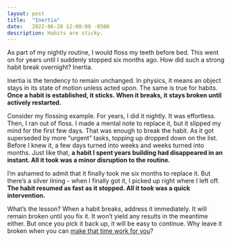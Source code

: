```yaml
---
layout: post
title:  "Inertia"
date:   2022-06-28 12:00:00 -0500
description: Habits are sticky.
---
```


As part of my nightly routine, I would floss my teeth before bed. This went on for years until I suddenly stopped six months ago. How did such a strong habit break overnight? Inertia.

Inertia is the tendency to remain unchanged. In physics, it means an object stays in its state of motion unless acted upon. The same is true for habits. **Once a habit is established, it sticks. When it breaks, it stays broken until actively restarted.**

Consider my flossing example. For years, I did it nightly. It was effortless. Then, I ran out of floss. I made a mental note to replace it, but it slipped my mind for the first few days. That was enough to break the habit. As it got superseded by more “urgent” tasks, topping up dropped down on the list. Before I knew it, a few days turned into weeks and weeks turned into months. Just like that, **a habit I spent years building had disappeared in an instant. All it took was a minor disruption to the routine.**

I’m ashamed to admit that it finally took me six months to replace it. But there’s a silver lining - when I finally got it, I picked up right where I left off. **The habit resumed as fast as it stopped. All it took was a quick intervention.**

What’s the lesson? When a habit breaks, address it immediately. It will remain broken until you fix it. It won’t yield any results in the meantime either. But once you pick it back up, it will be easy to continue. Why leave it broken when you can [make that time work for you]({{site.url}}/plant-seeds)?